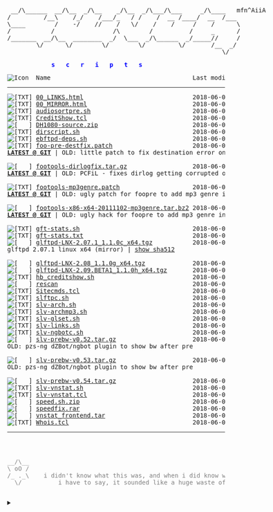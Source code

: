 <html>
  
<head>
  <link rel="shortcut icon" href="favicon.ico?v=2" type="image/x-icon" />
  <link rel="stylesheet" href="/assets/css/style.css" />
</head>
<body><div style="width: 600px; margin: 0 auto; margin-top: 20px;"><pre>
 __/\______  __/\__  _/\__    _/\__  _/\___/\___     _/\____   mfn^AiiA
/         /__\    /_/    /___/_   / /    /  __ /____/  __  /___
\____        /    -/    //    /   \/    /    /     /    /      \
/           /                /\        /          /     _      /
/_______  __/\__  ________  _/  \___  _/\______  _/_____//     /
        \/      \/        \/        \/         \/       /__  _/
                                                           \/
</pre></div><div style="width: 300px; margin:0 auto; margin-bottom: 10px; color: Blue">
<pre><b>s   c   r   i   p   t   s</b></pre></div>
<pre><img src="icons/blank.gif" alt="Icon "> Name                                       Last modified      Size  Description<hr><img src="icons/text.gif" alt="[TXT]"> <a href="00_LINKS.html">00_LINKS.html</a>                              2018-06-05 18:14  2.1K  <b><a href='00_LINKS.html'>LINKS</a></b> to other websites containing scripts etc
<img src="icons/text.gif" alt="[TXT]"> <a href="00_MIRROR.html">00_MIRROR.html</a>                             2018-06-05 18:14  568   <b><a href='00_MIRROR.html'>MIRROR</a></b> of these files at github
<img src="icons/text.gif" alt="[TXT]"> <a href="audiosortpre.sh">audiosortpre.sh</a>                            2018-06-05 18:14  788   little wrapper cscript for audiosorting after pre
<img src="icons/text.gif" alt="[TXT]"> <a href="CreditShow.tcl">CreditShow.tcl</a>                             2018-06-05 18:14  3.4K  !credits plugin for ngBot. uses hb_creditshow.sh
<img src="icons/compressed.gif" alt="[   ]"> <a href="DH1080-source.zip">DH1080-source.zip</a>                          2018-06-05 18:14   21K  DH1080_tcl from fish.secure.la (mirror)
<img src="icons/text.gif" alt="[TXT]"> <a href="dirscript.sh">dirscript.sh</a>                               2018-06-05 18:14   11K  updated version of Jehsom's mp3 dirscript
<img src="icons/text.gif" alt="[TXT]"> <a href="ebftpd-deps.sh">ebftpd-deps.sh</a>                             2018-06-05 18:14  283   apt install pkgs for ebftpd
<img src="icons/text.gif" alt="[TXT]"> <a href="foo-pre-destfix.patch">foo-pre-destfix.patch</a>                      2018-06-05 18:14  389   <div id='old'><a href='https://github.com/glftpd/foo-tools'><b>LATEST @ GIT</b></a> | OLD: little patch to fix destination error on pre</div>
<img src="icons/compressed.gif" alt="[   ]"> <a href="footools-dirlogfix.tar.gz">footools-dirlogfix.tar.gz</a>                  2018-06-05 18:14  204K  <div id='old'><a href='https://github.com/glftpd/foo-tools'><b>LATEST @ GIT</b></a> | OLD: PCFiL - fixes dirlog getting corrupted on 64bit</div>
<img src="icons/text.gif" alt="[TXT]"> <a href="footools-mp3genre.patch">footools-mp3genre.patch</a>                    2018-06-05 18:14  8.8K  <div id='old'><a href='https://github.com/silv3rr/foo-tools'><b>LATEST @ GIT</b></a> | OLD: ugly patch for foopre to add mp3 genre in PRE</div>
<img src="icons/compressed.gif" alt="[   ]"> <a href="footools-x86-x64-20111102-mp3genre.tar.bz2">footools-x86-x64-20111102-mp3genre.tar.bz2</a> 2018-06-05 18:14  438K  <div id='old'><a href='https://github.com/silv3rr/foo-tools'><b>LATEST @ GIT</b></a> | OLD: ugly hack for foopre to add mp3 genre in PRE</div>
<img src="icons/text.gif" alt="[TXT]"> <a href="gft-stats.sh">gft-stats.sh</a>                               2018-06-05 18:14  1.6K  custom wk/mn/alup stats, exclude users/groups
<img src="icons/text.gif" alt="[TXT]"> <a href="gft-stats.txt">gft-stats.txt</a>                              2018-06-05 18:14  902   goes with gft-stats.sh, add these to glftpd.conf
<img src="icons/compressed.gif" alt="[   ]"> <a href="glftpd-LNX-2.07.1_1.1.0c_x64.tgz">glftpd-LNX-2.07.1_1.1.0c_x64.tgz</a>           2018-06-05 18:14  7.0M  <div id='old'>glftpd 2.07.1 linux x64 (mirror) | <a href='#' onClick="window.prompt('SHA512:', '12d317fc6a125e93d373c2be99292bae54e66ac4cb8aff0ea810031a7dbf3ad78309336b2abf9d89b8b34c3936ad51968e7023b940189957c1f627f75bf30518')">show sha512</a></div>
<img src="icons/compressed.gif" alt="[   ]"> <a href="glftpd-LNX-2.08_1.1.0g_x64.tgz">glftpd-LNX-2.08_1.1.0g_x64.tgz</a>             2018-06-05 18:14  7.1M  <b>LATEST:</b> glftpd 2.08 linux x64 (mirror) | <a href='#' onClick="window.prompt('SHA512:', '4a43e1842992d1e3322cfa804168670ff1f592290e106c653218a599e35a81e9ea7dcc975d1ef2ebeae7587e4e1f60c8e92d77c807d26de693cc821029d55e6f')">show sha512</a>
<img src="icons/compressed.gif" alt="[   ]"> <a href="glftpd-LNX-2.09.BETA1_1.1.0h_x64.tgz">glftpd-LNX-2.09.BETA1_1.1.0h_x64.tgz</a>       2018-06-05 18:14  7.1M  BETA: glftpd 2.09B1 linux x64 (mirror) | <a href='#' onClick="window.prompt('SHA512:', 'dc8b6233178a37969a7d445e4fa9f18bbbb74b6904f30e69c9d147272ecb64fb9c67cbb619fb7f173c13ba539e8d651079605757365c80539786e3a81c426267')">show sha512</a>
<img src="icons/text.gif" alt="[TXT]"> <a href="hb_creditshow.sh">hb_creditshow.sh</a>                           2018-06-05 18:14  244   goes with CreditShow.tcl
<img src="icons/unknown.gif" alt="[   ]"> <a href="rescan">rescan</a>                                     2018-06-05 18:14  125   oneliner for recursive rescan
<img src="icons/text.gif" alt="[TXT]"> <a href="Sitecmds.tcl">Sitecmds.tcl</a>                               2018-06-05 18:14  6.1K  !site plugin updated to work with ngBot
<img src="icons/text.gif" alt="[TXT]"> <a href="slftpc.sh">slftpc.sh</a>                                  2018-06-05 18:14  3.6K  slftp-cleaner - keeps slFtp dir nice and clean, most useful in cron
<img src="icons/text.gif" alt="[TXT]"> <a href="slv-arch.sh">slv-arch.sh</a>                                2018-06-05 18:14   17K  archiver for iso, moves to appropriate dirs and creates tvshow/season dirs
<img src="icons/text.gif" alt="[TXT]"> <a href="slv-archmp3.sh">slv-archmp3.sh</a>                             2018-06-05 18:14  4.2K  archiver for mp3 daydirs and mv wkdirs (with audiosort)
<img src="icons/text.gif" alt="[TXT]"> <a href="slv-glset.sh">slv-glset.sh</a>                               2018-06-05 18:14  2.1K  sets gldir for files in bin/sources and sets maxdirlogsize
<img src="icons/text.gif" alt="[TXT]"> <a href="slv-links.sh">slv-links.sh</a>                               2018-06-05 18:14  1.0K  searches daydirs (0day/pda/mp3/mv) for matching dirs to create symlinks
<img src="icons/text.gif" alt="[TXT]"> <a href="slv-ngbotc.sh">slv-ngbotc.sh</a>                              2018-06-05 18:14  1.0K  small script to check ngBot changes, use before updating
<img src="icons/compressed.gif" alt="[   ]"> <a href="slv-prebw-v0.52.tar.gz">slv-prebw-v0.52.tar.gz</a>                     2018-06-05 18:14  2.4K  <div id='old'>OLD: pzs-ng dZBot/ngbot plugin to show bw after pre</div>
<img src="icons/compressed.gif" alt="[   ]"> <a href="slv-prebw-v0.53.tar.gz">slv-prebw-v0.53.tar.gz</a>                     2018-06-05 18:14  2.4K  <div id='old'>OLD: pzs-ng dZBot/ngbot plugin to show bw after pre</div>
<img src="icons/compressed.gif" alt="[   ]"> <a href="slv-prebw-v0.54.tar.gz">slv-prebw-v0.54.tar.gz</a>                     2018-06-05 18:14  2.5K  <b>LATEST:</b> pzs-ng dZBot/ngbot plugin to show bw after pre
<img src="icons/text.gif" alt="[TXT]"> <a href="slv-vnstat.sh">slv-vnstat.sh</a>                              2018-06-05 18:14  4.6K  vnstat wrapper for multiple interfaces? i dont even...
<img src="icons/text.gif" alt="[TXT]"> <a href="slv-vnstat.tcl">slv-vnstat.tcl</a>                             2018-06-05 18:14  902   !vnstat trigger
<img src="icons/compressed.gif" alt="[   ]"> <a href="speed.sh.zip">speed.sh.zip</a>                               2018-06-05 18:14  560   speed.sh - tweak tcp settings (gbit), with backup
<img src="icons/compressed.gif" alt="[   ]"> <a href="speedfix.rar">speedfix.rar</a>                               2018-06-05 18:14  307   speedfix.nfo - uses lower buffer sizes than speed.sh and doesnt backup
<img src="icons/tar.gif" alt="[   ]"> <a href="vnstat_frontend.tar">vnstat_frontend.tar</a>                        2018-06-05 18:14   80K  by <b>Nom</b> - use with http://humdi.net/vnstat
<img src="icons/text.gif" alt="[TXT]"> <a href="Whois.tcl">Whois.tcl</a>                                  2018-06-05 18:14  5.8K  !whois plugin updated to work with ngBot
<hr></pre>
<div style="color: Gray"><pre><div id="lastUpdated" style="display:inline;"></div>
<div style="width: 600px; margin:0 auto;">
__/\__  
\ oO /
/_ ._\    i didn't know what this was, and when i did know what it was,
  \/          i have to say, it sounded like a huge waste of time                           
</div><div style="width: 1200px; margin:0; text-align: right; color: DarkGray;">slv^2014</pre></div>
</div></div><details><summary></summary><script src="updated.js"></script></details>
</body>
</html>
